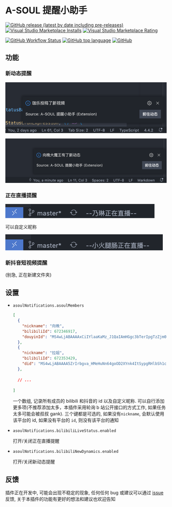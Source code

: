 # A-SOUL 提醒小助手

[![GitHub release (latest by date including pre-releases)](https://img.shields.io/github/v/release/luooooob/vscode-asoul-notifications?include_prereleases&label=Visual%20Studio%20Marketplace)](https://marketplace.visualstudio.com/items?itemName=JiangYan.asoul-notifications)
[![Visual Studio Marketplace Installs](https://img.shields.io/visual-studio-marketplace/i/jiangyan.asoul-notifications)](https://marketplace.visualstudio.com/items?itemName=JiangYan.asoul-notifications)
[![Visual Studio Marketplace Rating](https://img.shields.io/visual-studio-marketplace/r/jiangyan.asoul-notifications)](https://marketplace.visualstudio.com/items?itemName=JiangYan.asoul-notifications)

[![GitHub Workflow Status](https://img.shields.io/github/workflow/status/luooooob/vscode-asoul-notifications/CI)](https://github.com/luooooob/vscode-asoul-notifications/actions/workflows/ci.yml)
[![GitHub top language](https://img.shields.io/github/languages/top/luooooob/vscode-asoul-notifications)](https://github.com/luooooob/vscode-asoul-notifications)
[![GitHub](https://img.shields.io/github/license/luooooob/vscode-asoul-notifications)](https://github.com/luooooob/vscode-asoul-notifications/blob/master/LICENSE)

> 

## 功能

### 新动态提醒

![新动态提醒1](./images/new-dynamics-1.png)

![新动态提醒2](./images/new-dynamics-2.png)


### 正在直播提醒

![正在直播提醒1](./images/live-status-1.png)

可以自定义昵称

![正在直播提醒2](./images/live-status-2.png)

### 新抖音短视频提醒

(别急, 正在新建文件夹)


## 设置

- `asoulNotifications.asoulMembers`
  
  ```json
  [
    {
      "nickname": "向晚",
      "bilibiliId": 672346917,
      "douyinId": "MS4wLjABAAAAxCiIYlaaKaMz_J1QaIAmHGgc3bTerIpgTzZjm0na8w5t2KTPrCz4bm_5M5EMPy92"
    },
    {
      "nickname": "拉姐",
      "bilibiliId": 672353429,
      "did": "MS4wLjABAAAA5ZrIrbgva_HMeHuNn64goOD2XYnk4ItSypgRHlbSh1c"
    },

    // ...

  ]
  ```
  一个数组, 记录所有成员的 bilibili 和抖音的 id 以及自定义昵称. 可以自行添加更多项(不推荐添加太多，本插件采用轮询 b 站公开接口的方式工作, 如果任务太多可能会被叔叔 gank). 三个键都是可选的, 如果没有`nickname`, 会默认使用该平台的 id, 如果没有平台的 `id`, 则没有该平台的通知

- `asoulNotifications.bilibiliLiveStatus.enabled`

  打开/关闭正在直播提醒

- `asoulNotifications.bilibiliNewDynamics.enabled`

  打开/关闭新动态提醒

## 反馈

插件正在开发中, 可能会出现不稳定的现象, 任何任何 bug 或建议可以通过 [issue](https://github.com/luooooob/vscode-asoul-notifications/issues/new) 反馈, 关于本插件的功能有更好的想法和建议也欢迎告知
